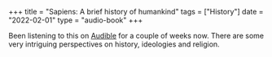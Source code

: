 +++
title =  "Sapiens: A brief history of humankind"
tags = ["History"]
date = "2022-02-01"
type = "audio-book"
+++

Been listening to this on [Audible](https://www.amazon.co.uk/Sapiens/dp/B00VXKB596/ref=tmm_aud_swatch_0?_encoding=UTF8&qid=&sr=) for a couple of weeks now. There are some very intriguing perspectives on history, ideologies and religion.
